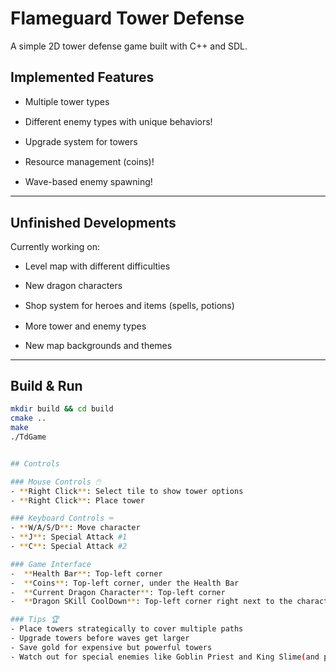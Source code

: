 # Flameguard Tower Defense

A simple 2D tower defense game built with C++ and SDL.

## Implemented Features

- Multiple tower types  <img src="https://github.com/user-attachments/assets/01a8115b-dc36-4f8d-b61b-9c774d2771e1" height="16" style="vertical-align: middle;" />
  <img src="https://github.com/user-attachments/assets/ccbf6ccf-38da-4f77-83c0-2d774e718dfb" height="16" style="vertical-align: middle;" />
  <img src="https://github.com/user-attachments/assets/bec8380a-a28e-439f-a5b5-dabd3547ef9a" height="16" style="vertical-align: middle;" />

- Different enemy types with unique behaviors!  <img src="https://github.com/user-attachments/assets/50d02e02-fffb-4f6d-a146-d483040da155" height="16" style="vertical-align: middle;" />
  <img src="https://github.com/user-attachments/assets/814ffa1a-59af-43ea-999e-3a29b1cb4ce0" height="16" style="vertical-align: middle;" />
  <img src="https://github.com/user-attachments/assets/91ec29a1-ca20-4178-827a-2f468c00c850" height="16" style="vertical-align: middle;" />
  <img src="https://github.com/user-attachments/assets/6b370bde-1b80-4783-90c9-8acdf3d862d1" height="16" style="vertical-align: middle;" />
  <img src="https://github.com/user-attachments/assets/14d552c2-da51-44ea-8004-ce4f63e6a18f" height="16" style="vertical-align: middle;" />

- Upgrade system for towers  <img src="https://github.com/user-attachments/assets/4ae97ff2-bc5a-482c-9ecc-3f5f42117dba" height="16" style="vertical-align: middle;" />
  <img src="https://github.com/user-attachments/assets/67afb4fe-fc5c-45b6-9e7b-600477370124" height="16" style="vertical-align: middle;" />

- Resource management (coins)!  <img src="https://github.com/user-attachments/assets/0f2201ac-afe6-4294-b6c5-6a6731e206dd" height="16" style="vertical-align: middle;" />
  <img src="https://github.com/user-attachments/assets/217487d8-96a1-43f2-9cd2-a848803f1fa2" height="16" style="vertical-align: middle;" />

- Wave-based enemy spawning!

---

## Unfinished Developments

Currently working on:

- Level map with different difficulties

- New dragon characters  <img src="https://github.com/user-attachments/assets/92e0825c-ced0-44d8-b5d8-e6e16bff2777" height="16" style="vertical-align: middle;" />

- Shop system for heroes and items (spells, potions)  <img src="https://github.com/user-attachments/assets/bb2109cb-c2ca-4d44-a502-dee822b67faa" height="16" style="vertical-align: middle;" />
  <img src="https://github.com/user-attachments/assets/65a0cb2a-e9df-45ac-9d9a-841fbecedc2f" height="16" style="vertical-align: middle;" />
  <img src="https://github.com/user-attachments/assets/d0081b1f-bc2d-4ea2-9967-c0e5612aeffd" height="16" style="vertical-align: middle;" />
  <img src="https://github.com/user-attachments/assets/0b501e7c-fb6a-41cf-a363-926b9f8165ae" height="16" style="vertical-align: middle;" />

- More tower and enemy types  
- New map backgrounds and themes

---

## Build & Run

```bash
mkdir build && cd build
cmake ..
make
./TdGame


## Controls

### Mouse Controls 🖱️
- **Right Click**: Select tile to show tower options
- **Right Click**: Place tower

### Keyboard Controls ⌨️
- **W/A/S/D**: Move character 
- **J**: Special Attack #1
- **C**: Special Attack #2

### Game Interface
-  **Health Bar**: Top-left corner
-  **Coins**: Top-left corner, under the Health Bar
-  **Current Dragon Character**: Top-left corner
-  **Dragon SKill CoolDown**: Top-left corner right next to the character logo

### Tips 🏆
- Place towers strategically to cover multiple paths
- Upgrade towers before waves get larger
- Save gold for expensive but powerful towers
- Watch out for special enemies like Goblin Priest and King Slime(and potential future bosses)

